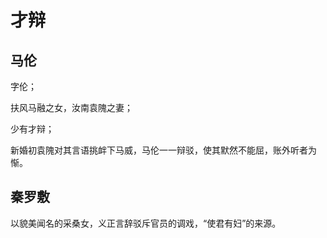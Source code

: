# 才辩

## 马伦

字伦；

扶风马融之女，汝南袁隗之妻；

少有才辩；

新婚初袁隗对其言语挑衅下马威，马伦一一辩驳，使其默然不能屈，账外听者为惭。

## 秦罗敷

以貌美闻名的采桑女，义正言辞驳斥官员的调戏，“使君有妇”的来源。
